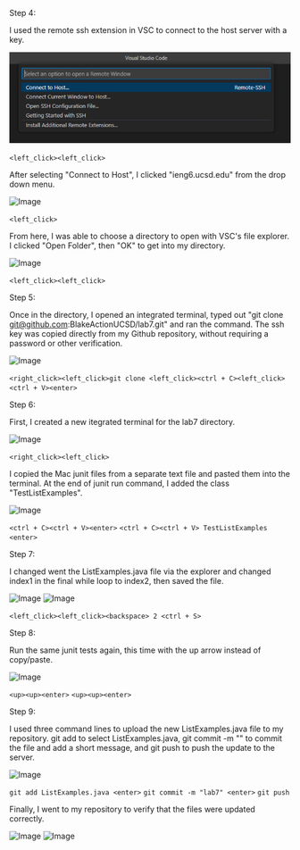 Step 4:

I used the remote ssh extension in VSC to connect to the host server with a key.

![Image](lab7ss1.png)

```<left_click><left_click>```

After selecting "Connect to Host", I clicked "ieng6.ucsd.edu" from the drop down menu.

![Image](lab7ss2.png)

```<left_click>```

From here, I was able to choose a directory to open with VSC's file explorer. I clicked "Open Folder", then "OK" to get into my directory.

![Image](lab7ss3.png)

```<left_click><left_click>```

Step 5:

Once in the directory, I opened an integrated terminal, typed out "git clone git@github.com:BlakeActionUCSD/lab7.git" and ran the command.
The ssh key was copied directly from my Github repository, without requiring a password or other verification.

![Image](lab7ss4.png)

```<right_click><left_click>git clone <left_click><ctrl + C><left_click><ctrl + V><enter>```

Step 6:

First, I created a new itegrated terminal for the lab7 directory.

![Image](lab7ss5.png)

```<right_click><left_click>```

I copied the Mac junit files from a separate text file and pasted them into the terminal. At the end of junit run command, I added the class "TestListExamples".

![Image](lab7ss6.png)

```<ctrl + C><ctrl + V><enter>```
```<ctrl + C><ctrl + V> TestListExamples <enter>```

Step 7:

I changed went the ListExamples.java file via the explorer and changed index1 in the final while loop to index2, then saved the file.

![Image](lab7ss7.png)
![Image](lab7ss8.png)

```<left_click><left_click><backspace> 2 <ctrl + S>```

Step 8:

Run the same junit tests again, this time with the up arrow instead of copy/paste.

![Image](lab7ss9.png)

```<up><up><enter>```
```<up><up><enter>```

Step 9:

I used three command lines to upload the new ListExamples.java file to my repository. git add to select ListExamples.java, git commit -m "" to
commit the file and add a short message, and git push to push the update to the server.

![Image](lab7ss10.png)

```git add ListExamples.java <enter>```
```git commit -m "lab7" <enter>```
```git push```

Finally, I went to my repository to verify that the files were updated correctly.

![Image](lab7ss11.png)
![Image](lab7ss12.png)
